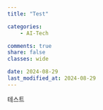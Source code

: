 ```yaml
---
title: "Test"

categories:
    - AI-Tech

comments: true
share: false
classes: wide

date: 2024-08-29
last_modified_at: 2024-08-29
---
```


테스트
